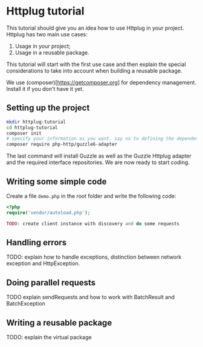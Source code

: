 # Httplug tutorial

This tutorial should give you an idea how to use Httplug in your project. Httplug has two main use cases:

1. Usage in your project;
2. Usage in a reusable package.

This tutorial will start with the first use case and then explain the special considerations to take into account when building a reusable package.

We use (composer)[https://getcomposer.org] for dependency management. Install it if you don't have it yet.

## Setting up the project

``` bash
mkdir httplug-tutorial
cd httplug-tutorial
composer init
# specify your information as you want. say no to defining the dependencies interactively
composer require php-http/guzzle6-adapter
```

The last command will install Guzzle as well as the Guzzle Httplug adapter and the required interface repositories. We are now ready to start coding.

## Writing some simple code

Create a file `demo.php` in the root folder and write the following code:

``` php
<?php
require('vendor/autoload.php');

TODO: create client instance with discovery and do some requests
```

## Handling errors

TODO: explain how to handle exceptions, distinction between network exception and HttpException.

## Doing parallel requests

TODO explain sendRequests and how to work with BatchResult and BatchException


## Writing a reusable package

TODO: explain the virtual package 
